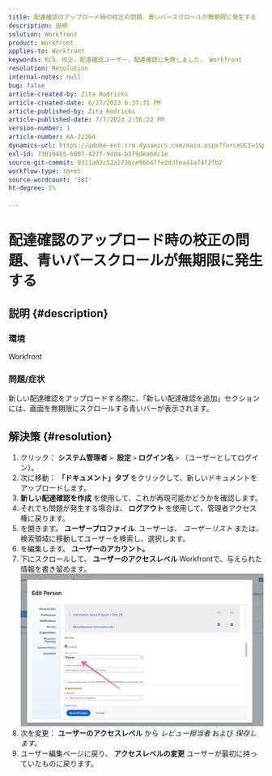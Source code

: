```yaml
---
title: 配達確認のアップロード時の校正の問題、青いバースクロールが無期限に発生する
description: 説明
solution: Workfront
product: Workfront
applies-to: Workfront
keywords: KCS，校正，配達確認ユーザー，配達確認に失敗しました， Workfront
resolution: Resolution
internal-notes: null
bug: false
article-created-by: Zita Rodricks
article-created-date: 6/27/2023 6:37:31 PM
article-published-by: Zita Rodricks
article-published-date: 7/7/2023 2:56:22 PM
version-number: 1
article-number: KA-22364
dynamics-url: https://adobe-ent.crm.dynamics.com/main.aspx?forceUCI=1&pagetype=entityrecord&etn=knowledgearticle&id=7033e4a7-1915-ee11-8f6e-6045bd0061cb
exl-id: 738104b5-6007-427f-9dda-b5f9dea6dc1e
source-git-commit: 0311a02c52a273bce96b47fe2d3fea41a74f2fb2
workflow-type: tm+mt
source-wordcount: '181'
ht-degree: 2%

---
```


# 配達確認のアップロード時の校正の問題、青いバースクロールが無期限に発生する

## 説明 {#description}


### 環境

Workfront

### 問題/症状

新しい配達確認をアップロードする際に、「新しい配達確認を追加」セクションには、画面を無期限にスクロールする青いバーが表示されます。


## 解決策 {#resolution}


1. クリック： <b>システム管理者</b> `>`  <b>設定 </b>`>` <b>ログイン名 </b>`>`  （ユーザーとしてログイン）。
2. 次に移動： <b>「ドキュメント」タブ </b>をクリックして、新しいドキュメントをアップロードします。
3. <b>新しい配達確認を作成</b> を使用して、これが再現可能かどうかを確認します。
4. それでも問題が発生する場合は、<b> ログアウト </b>を使用して、管理者アクセス権に戻ります。
5. を開きます。 <b>ユーザープロファイル</b>. ユーザーは、 *ユーザーリスト* または、検索領域に移動してユーザーを検索し、選択します。
6. を編集します。 <b>ユーザーのアカウント。</b>
7. 下にスクロールして、 <b>ユーザーのアクセスレベル</b> Workfrontで、与えられた情報を書き留めます。 <b>![](assets/793b8303-2615-ee11-8f6e-6045bd0061cb.png)</b>
8. 次を変更： <b>ユーザーのアクセスレベル</b> から *レビュー担当者* および *保存します。*
9. ユーザー編集ページに戻り、 <b>アクセスレベルの変更</b> ユーザーが最初に持っていたものに戻ります。
